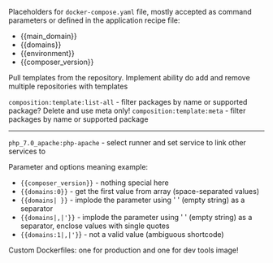 Placeholders for `docker-compose.yaml` file, mostly accepted as command parameters or defined in the application recipe file:

- {{main_domain}}
- {{domains}}
- {{environment}}
- {{composer_version}}

Pull templates from the repository. Implement ability do add and remove multiple repositories with templates

`composition:template:list-all` - filter packages by name or supported package? Delete and use meta only!
`composition:template:meta` - filter packages by name or supported package

-----

`php_7.0_apache:php-apache` - select runner and set service to link other services to

Parameter and options meaning example:
- `{{composer_version}}` - nothing special here
- `{{domains:0}}` - get the first value from array (space-separated values)
- `{{domains| }}` - implode the parameter using ' ' (empty string) as a separator
- `{{domains|,|'}}` - implode the parameter using ' ' (empty string) as a separator, enclose values with single quotes
- `{{domains:1|,|'}`} - not a valid value (ambiguous shortcode)

Custom Dockerfiles: one for production and one for dev tools image!